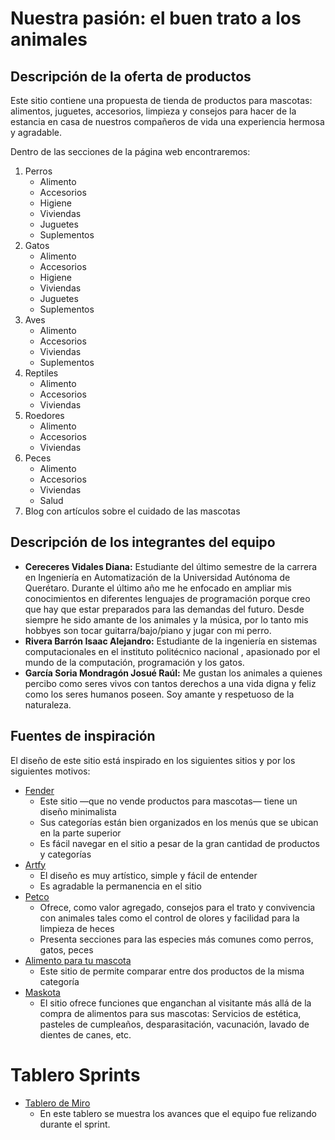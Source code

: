 Nuestra pasión: el buen trato a los animales
============================================

## Descripción de la oferta de productos
<!--- Ver punto 2, viñeta 1, p. 4 del sprint 1 -->
Este sitio contiene una propuesta de tienda de productos para  mascotas: alimentos, juguetes, accesorios, limpieza y consejos para hacer de la estancia en casa de nuestros compañeros de vida una experiencia hermosa y agradable.

Dentro de las secciones de la página web encontraremos:
1. Perros
   - Alimento
   - Accesorios
   - Higiene
   - Viviendas
   - Juguetes
   - Suplementos
2. Gatos
   - Alimento
   - Accesorios
   - Higiene
   - Viviendas
   - Juguetes
   - Suplementos
4. Aves
   - Alimento
   - Accesorios
   - Viviendas
   - Suplementos
6. Reptiles
   - Alimento
   - Accesorios
   - Viviendas
8. Roedores
   - Alimento
   - Accesorios
   - Viviendas
9. Peces
   - Alimento
   - Accesorios
   - Viviendas
   - Salud
 10. Blog con artículos sobre el cuidado de las mascotas

## Descripción de los integrantes del equipo
<!--- Ver punto 2, viñeta 2, p. 4 del sprint 1 -->

* __Cereceres Vidales Diana:__ Estudiante del último semestre de la carrera en Ingeniería en Automatización de la Universidad Autónoma de Querétaro. Durante el último año me he enfocado en ampliar mis conocimientos en diferentes lenguajes de programación porque creo que hay que estar preparados para las demandas del futuro. Desde siempre he sido amante de los animales y la música, por lo tanto mis hobbyes son tocar guitarra/bajo/piano y jugar con mi perro.
* __Rivera Barrón Isaac Alejandro:__ Estudiante de la ingeniería en sistemas computacionales en el instituto politécnico nacional , apasionado por el mundo de la computación, programación y los gatos. 
* __García Soria Mondragón Josué Raúl:__ Me gustan los animales a quienes percibo como seres vivos con tantos derechos a una vida digna y feliz como los seres humanos poseen. Soy amante y respetuoso de la naturaleza.

## Fuentes de inspiración
<!--- Ver punto 3, p. 4 del sprint 1 -->
El diseño de este sitio está inspirado en los siguientes sitios y por los siguientes motivos:

* [Fender](https://www.fender.com/es/null)
   * Este sitio —que no vende productos para mascotas— tiene un diseño minimalista
   * Sus categorías están bien organizados en los menús que se ubican en la parte superior
   * Es fácil navegar en el sitio a pesar de la gran cantidad de productos y categorías
* [Artfy](https://artfy.es/)
   * El diseño es muy artístico, simple y fácil de entender 
   * Es agradable la permanencia en el sitio
* [Petco](https://petco.com.mx/)
   * Ofrece, como valor agregado, consejos para el trato y convivencia con animales tales como el control de olores y facilidad para la limpieza de heces
   * Presenta secciones para las especies más comunes como perros, gatos, peces
* [Alimento para tu mascota](https://www.alimentoparatumascota.com.mx/)
   * Este sitio de permite comparar entre dos productos de la misma categoría
* [Maskota](https://maskota.com.mx/)
   * El sitio ofrece funciones que enganchan al visitante más allá de la compra de alimentos para sus mascotas: Servicios de estética, pasteles de cumpleaños, desparasitación, vacunación, lavado de dientes de canes, etc.

# Tablero Sprints
* [Tablero de Miro](https://miro.com/welcomeonboard/WDRpdlZBNjZ2SEVLdE9wZ3lENTdmSGo3ZXFVamlXR3U5amFhZ24wTDVIVEhEYTlXeEhpZk9LckpjWm5WbmtVUXwzMDc0NDU3MzYxNjA2NDQ3MzUx)
   *  En este tablero se muestra los avances que el equipo fue relizando durante el sprint.